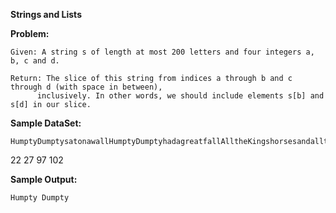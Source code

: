 **Strings and Lists**

**Problem:**
	
	Given: A string s of length at most 200 letters and four integers a, b, c and d.
	
	Return: The slice of this string from indices a through b and c through d (with space in between), 
          inclusively. In other words, we should include elements s[b] and s[d] in our slice.
	
**Sample DataSet:**
	
	HumptyDumptysatonawallHumptyDumptyhadagreatfallAlltheKingshorsesandalltheKingsmenCouldntputHumptyDumptyinhisplaceagain.
  22 27 97 102
  
**Sample Output:**
	
	Humpty Dumpty
